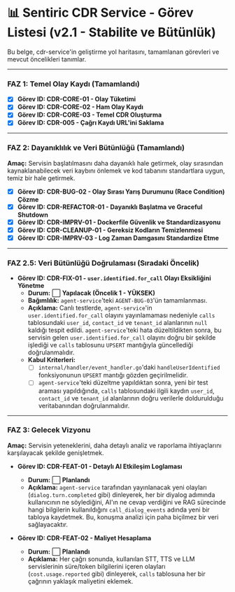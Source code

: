 # 📊 Sentiric CDR Service - Görev Listesi (v2.1 - Stabilite ve Bütünlük)

Bu belge, cdr-service'in geliştirme yol haritasını, tamamlanan görevleri ve mevcut öncelikleri tanımlar.

---

### **FAZ 1: Temel Olay Kaydı (Tamamlandı)**

-   [x] **Görev ID: CDR-CORE-01 - Olay Tüketimi**
-   [x] **Görev ID: CDR-CORE-02 - Ham Olay Kaydı**
-   [x] **Görev ID: CDR-CORE-03 - Temel CDR Oluşturma**
-   [x] **Görev ID: CDR-005 - Çağrı Kaydı URL'ini Saklama**

---

### **FAZ 2: Dayanıklılık ve Veri Bütünlüğü (Tamamlandı)**

**Amaç:** Servisin başlatılmasını daha dayanıklı hale getirmek, olay sırasından kaynaklanabilecek veri kaybını önlemek ve kod tabanını standartlara uygun, temiz bir hale getirmek.

-   [x] **Görev ID: CDR-BUG-02 - Olay Sırası Yarış Durumunu (Race Condition) Çözme**
-   [x] **Görev ID: CDR-REFACTOR-01 - Dayanıklı Başlatma ve Graceful Shutdown**
-   [x] **Görev ID: CDR-IMPRV-01 - Dockerfile Güvenlik ve Standardizasyonu**
-   [x] **Görev ID: CDR-CLEANUP-01 - Gereksiz Kodların Temizlenmesi**
-   [x] **Görev ID: CDR-IMPRV-03 - Log Zaman Damgasını Standardize Etme**

---

### **FAZ 2.5: Veri Bütünlüğü Doğrulaması (Sıradaki Öncelik)**

-   **Görev ID: CDR-FIX-01 - `user.identified.for_call` Olayı Eksikliğini Yönetme**
    -   **Durum:** ⬜ **Yapılacak (Öncelik 1 - YÜKSEK)**
    -   **Bağımlılık:** `agent-service`'teki `AGENT-BUG-03`'ün tamamlanması.
    -   **Açıklama:** Canlı testlerde, `agent-service`'in `user.identified.for_call` olayını yayınlamaması nedeniyle `calls` tablosundaki `user_id`, `contact_id` ve `tenant_id` alanlarının `null` kaldığı tespit edildi. `agent-service`'teki hata düzeltildikten sonra, bu servisin gelen `user.identified.for_call` olayını doğru bir şekilde işlediği ve `calls` tablosunu `UPSERT` mantığıyla güncellediği doğrulanmalıdır.
    -   **Kabul Kriterleri:**
        -   [ ] `internal/handler/event_handler.go`'daki `handleUserIdentified` fonksiyonunun `UPSERT` mantığı gözden geçirilmelidir.
        -   [ ] `agent-service`'teki düzeltme yapıldıktan sonra, yeni bir test araması yapıldığında, `calls` tablosundaki ilgili kaydın `user_id`, `contact_id` ve `tenant_id` alanlarının doğru verilerle doldurulduğu veritabanından doğrulanmalıdır.

---

### **FAZ 3: Gelecek Vizyonu**

**Amaç:** Servisin yeteneklerini, daha detaylı analiz ve raporlama ihtiyaçlarını karşılayacak şekilde genişletmek.

-   **Görev ID: CDR-FEAT-01 - Detaylı AI Etkileşim Loglaması**
    -   **Durum:** ⬜ **Planlandı**
    -   **Açıklama:** `agent-service` tarafından yayınlanacak yeni olayları (`dialog.turn.completed` gibi) dinleyerek, her bir diyalog adımında kullanıcının ne söylediğini, AI'ın ne cevap verdiğini ve RAG sürecinde hangi bilgilerin kullanıldığını `call_dialog_events` adında yeni bir tabloya kaydetmek. Bu, konuşma analizi için paha biçilmez bir veri sağlayacaktır.

-   **Görev ID: CDR-FEAT-02 - Maliyet Hesaplama**
    -   **Durum:** ⬜ **Planlandı**
    -   **Açıklama:** Her çağrı sonunda, kullanılan STT, TTS ve LLM servislerinin süre/token bilgilerini içeren olayları (`cost.usage.reported` gibi) dinleyerek, `calls` tablosuna her bir çağrının yaklaşık maliyetini eklemek.